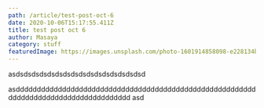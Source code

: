 ```yaml
---
path: /article/test-post-oct-6
date: 2020-10-06T15:17:55.411Z
title: test post oct 6
author: Masaya
category: stuff
featuredImage: https://images.unsplash.com/photo-1601914858098-e228134b7eb1?ixlib=rb-1.2.1&ixid=eyJhcHBfaWQiOjEyMDd9&auto=format&fit=crop&w=634&q=80QiOjEyMDd9&auto=format&fit=crop&w=634&q=80
---
```

asdsdsdsdsdsdsdsdsdsdsdsdsdsdsdsdsd

asdddddddddddddddddddddddddddddddddddddddddddddddddddddddddddddddddddddddddddddddddddddd
asd
